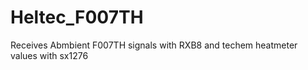 ﻿# Heltec_F007TH
 
 Receives Abmbient F007TH signals with RXB8
 and techem heatmeter values with sx1276

